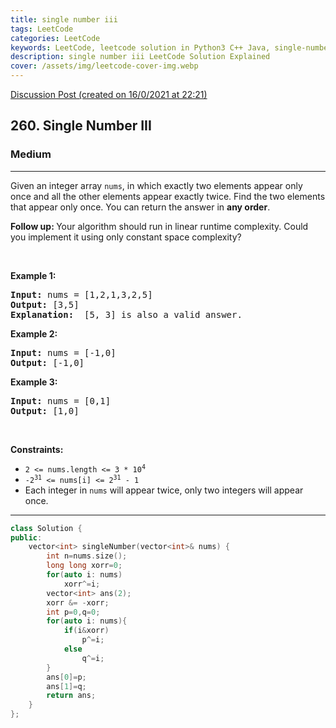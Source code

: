 ```yaml
---
title: single number iii
tags: LeetCode
categories: LeetCode
keywords: LeetCode, leetcode solution in Python3 C++ Java, single-number-iii solution
description: single number iii LeetCode Solution Explained
cover: /assets/img/leetcode-cover-img.webp
---
```



[Discussion Post (created on 16/0/2021 at 22:21)](https://leetcode.com/problems/single-number-iii/discuss/1019894/O(1)-space-or-Bit-Manipulation-or-C%2B%2B)  
<h2>260. Single Number III</h2><h3>Medium</h3><hr><div><p>Given an integer array <code>nums</code>, in which exactly two elements appear only once and all the other elements appear exactly twice. Find the two elements that appear only once. You can return the answer in <strong>any order</strong>.</p>

<p><strong>Follow up:&nbsp;</strong>Your algorithm should run in linear runtime complexity. Could you implement it using only constant space complexity?</p>

<p>&nbsp;</p>
<p><strong>Example 1:</strong></p>

<pre><strong>Input:</strong> nums = [1,2,1,3,2,5]
<strong>Output:</strong> [3,5]
<strong>Explanation: </strong> [5, 3] is also a valid answer.
</pre>

<p><strong>Example 2:</strong></p>

<pre><strong>Input:</strong> nums = [-1,0]
<strong>Output:</strong> [-1,0]
</pre>

<p><strong>Example 3:</strong></p>

<pre><strong>Input:</strong> nums = [0,1]
<strong>Output:</strong> [1,0]
</pre>

<p>&nbsp;</p>
<p><strong>Constraints:</strong></p>

<ul>
	<li><code>2 &lt;= nums.length &lt;= 3 * 10<sup>4</sup></code></li>
	<li><code>-2<sup>31</sup> &lt;= nums[i] &lt;= 2<sup>31</sup> - 1</code></li>
	<li>Each integer in <code>nums</code> will appear twice, only two integers will appear once.</li>
</ul>
</div>

---




```cpp
class Solution {
public:
    vector<int> singleNumber(vector<int>& nums) {
        int n=nums.size();
        long long xorr=0;
        for(auto i: nums)
            xorr^=i;
        vector<int> ans(2);
        xorr &= -xorr;
        int p=0,q=0;
        for(auto i: nums){
            if(i&xorr)
                p^=i;
            else
                q^=i;
        }
        ans[0]=p;
        ans[1]=q;
        return ans;
    }
};
```
